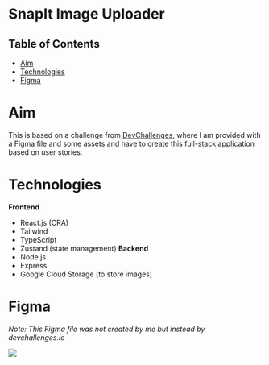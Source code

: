 # SnapIt Image Uploader

## Table of Contents
- [Aim](https://github.com/daempasha/snapit-image-uploader/blob/master/README.md#aim)
- [Technologies](https://github.com/daempasha/snapit-image-uploader/blob/master/README.md#technologies)
- [Figma](https://github.com/daempasha/snapit-image-uploader/blob/master/README.md#figma)

# Aim
This is based on a challenge from [DevChallenges](https://devchallenges.io/challenges/O2iGT9yBd6xZBrOcVirx), where I am provided with a Figma file and some assets and have to create this full-stack application based on user stories.

# Technologies
**Frontend**
- React.js (CRA)
- Tailwind
- TypeScript
- Zustand (state management)
**Backend**
- Node.js
- Express
- Google Cloud Storage (to store images)

# Figma

*Note: This Figma file was not created by me but instead by devchallenges.io*

[<img src="https://user-images.githubusercontent.com/42499726/208212536-917e2a4d-379c-4423-9155-d455fd6adfed.png">](https://www.figma.com/file/NxbZm3CAovYh89dFXe7EOw/Image-Uploader?node-id=0%3A1&t=HFv1tzn8I61UC7Mi-0)
